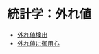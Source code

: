 # 統計学：外れ値

- [外れ値検出](https://sites.google.com/site/scriptofbioinformatics/mian-qiangmemo/waire-zhi-jian-chu-zhi-shi)
- [外れ値に御用心](https://www.sbj.or.jp/wp-content/uploads/file/sbj/9502/9502_tokei_kaiseki.pdf)